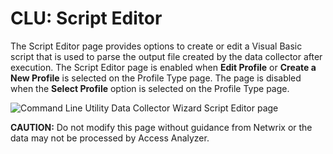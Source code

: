 # CLU: Script Editor

The Script Editor page provides options to create or edit a Visual Basic script that is used to parse the output file created by the data collector after execution. The Script Editor page is enabled when __Edit Profile__ or __Create a New Profile__ is selected on the Profile Type page. The page is disabled when the __Select Profile__ option is selected on the Profile Type page.

![Command Line Utility Data Collector Wizard Script Editor page](/img/product_docs/accessanalyzer/accessanalyzer/enterpriseauditor/admin/datacollector/commandlineutility/scripteditor.png)

__CAUTION:__ Do not modify this page without guidance from Netwrix or the data may not be processed by Access Analyzer.
